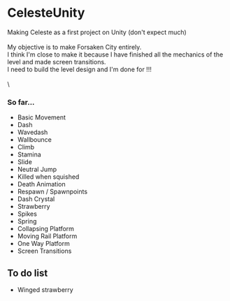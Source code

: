 # CelesteUnity
 
Making Celeste as a first project on Unity (don't expect much)\
\
My objective is to make Forsaken City entirely.\
I think I'm close to make it because I have finished all the mechanics of the level and made screen transitions.\
I need to build the level design and I'm done for !!!\
\
\
### So far...
- Basic Movement
- Dash
- Wavedash
- Wallbounce
- Climb
- Stamina
- Slide
- Neutral Jump
- Killed when squished
- Death Animation
- Respawn / Spawnpoints
- Dash Crystal
- Strawberry
- Spikes
- Spring
- Collapsing Platform
- Moving Rail Platform
- One Way Platform
- Screen Transitions


## To do list

- Winged strawberry
